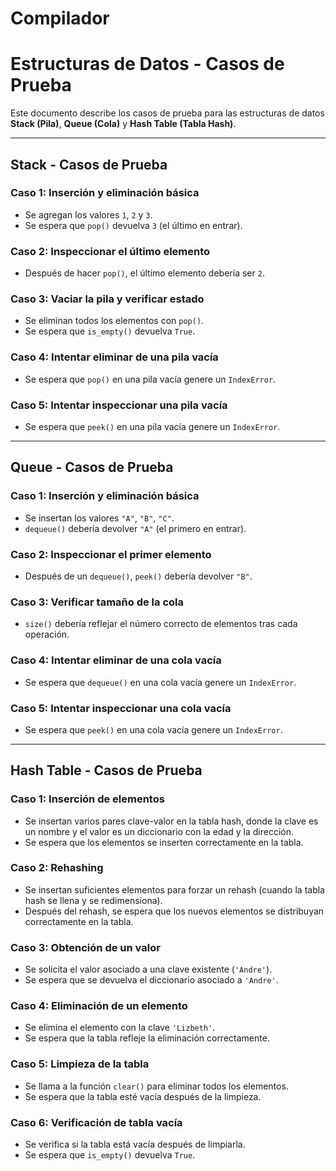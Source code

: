 # Compilador

# Estructuras de Datos - Casos de Prueba

Este documento describe los casos de prueba para las estructuras de datos **Stack (Pila)**, **Queue (Cola)** y **Hash Table (Tabla Hash)**.

---

## Stack - Casos de Prueba

### Caso 1: Inserción y eliminación básica
- Se agregan los valores `1`, `2` y `3`.
- Se espera que `pop()` devuelva `3` (el último en entrar).

### Caso 2: Inspeccionar el último elemento
- Después de hacer `pop()`, el último elemento debería ser `2`.

### Caso 3: Vaciar la pila y verificar estado
- Se eliminan todos los elementos con `pop()`.
- Se espera que `is_empty()` devuelva `True`.

### Caso 4: Intentar eliminar de una pila vacía
- Se espera que `pop()` en una pila vacía genere un `IndexError`.

### Caso 5: Intentar inspeccionar una pila vacía
- Se espera que `peek()` en una pila vacía genere un `IndexError`.

---

## Queue - Casos de Prueba

### Caso 1: Inserción y eliminación básica
- Se insertan los valores `"A"`, `"B"`, `"C"`.
- `dequeue()` debería devolver `"A"` (el primero en entrar).

### Caso 2: Inspeccionar el primer elemento
- Después de un `dequeue()`, `peek()` debería devolver `"B"`.

### Caso 3: Verificar tamaño de la cola
- `size()` debería reflejar el número correcto de elementos tras cada operación.

### Caso 4: Intentar eliminar de una cola vacía
- Se espera que `dequeue()` en una cola vacía genere un `IndexError`.

### Caso 5: Intentar inspeccionar una cola vacía
- Se espera que `peek()` en una cola vacía genere un `IndexError`.

---

## Hash Table - Casos de Prueba

### Caso 1: Inserción de elementos
- Se insertan varios pares clave-valor en la tabla hash, donde la clave es un nombre y el valor es un diccionario con la edad y la dirección.
- Se espera que los elementos se inserten correctamente en la tabla.

### Caso 2: Rehashing
- Se insertan suficientes elementos para forzar un rehash (cuando la tabla hash se llena y se redimensiona).
- Después del rehash, se espera que los nuevos elementos se distribuyan correctamente en la tabla.

### Caso 3: Obtención de un valor
- Se solicita el valor asociado a una clave existente (`'Andre'`).
- Se espera que se devuelva el diccionario asociado a `'Andre'`.

### Caso 4: Eliminación de un elemento
- Se elimina el elemento con la clave `'Lizbeth'`.
- Se espera que la tabla refleje la eliminación correctamente.

### Caso 5: Limpieza de la tabla
- Se llama a la función `clear()` para eliminar todos los elementos.
- Se espera que la tabla esté vacía después de la limpieza.

### Caso 6: Verificación de tabla vacía
- Se verifica si la tabla está vacía después de limpiarla.
- Se espera que `is_empty()` devuelva `True`.
